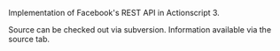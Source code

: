 Implementation of Facebook's REST API in Actionscript 3.

Source can be checked out via subversion.  Information available via the source tab.
